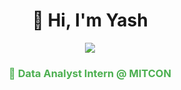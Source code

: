 <h1 align="center">👋 Hi, I'm Yash</h1>

<p align="center">
  <img src="https://readme-typing-svg.herokuapp.com?size=24&color=FF5733&center=true&vCenter=true&lines=Data+Analyst;Data+Scientist" />
</p>

<h3 align="center" style="color:#4CAF50;">💼 Data Analyst Intern @ MITCON</h3>



<!--
**YCThorat02/YCThorat02** is a ✨ _special_ ✨ repository because its `README.md` (this file) appears on your GitHub profile.

Here are some ideas to get you started:

- 🔭 I’m currently working on ...
- 🌱 I’m currently learning ...
- 👯 I’m looking to collaborate on ...
- 🤔 I’m looking for help with ...
- 💬 Ask me about ...
- 📫 How to reach me: ...
- 😄 Pronouns: ...
- ⚡ Fun fact: ...
-->
